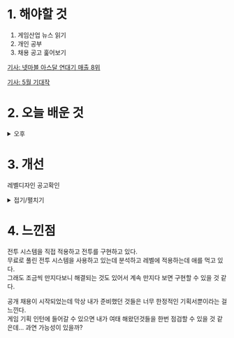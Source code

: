 
# 1. 해야할 것

1. 게임산업 뉴스 읽기 
2. 개인 공부  
3. 채용 공고 훑어보기

[기사: 넷마블 아스달 연대기 매출 8위](https://www.gamemeca.com/view.php?gid=1748486)

[기사: 5월 기대작](https://www.gamemeca.com/view.php?gid=1748460)


# 2. 오늘 배운 것


<details>
<summary>오후</summary>

## 전투 시스템 적용

### 스카이라이트
![image](https://github.com/JM94Ent/TIL-WIL/assets/143363550/da3c0c05-74b9-4a94-a314-a54bc1d9f4f2)

스카이라이트와 디렉셔널 라이트의 간접광 조절을 통해 레벨 전체의 그림자 농도를 만들어낼 수 있다.
</details>




# 3. 개선
레벨디자인 공고확인

<details>
<summary>접기/펼치기</summary>

![image](https://github.com/JM94Ent/TIL-WIL/assets/143363550/0f5e7644-294e-4d67-b75b-33bf4e7ef82c)

</details>



# 4. 느낀점
전투 시스템을 직접 적용하고 전투를 구현하고 있다.\
무료로 풀린 전투 시스템을 사용하고 있는데 분석하고 레벨에 적용하는데 애를 먹고 있다.\
그래도 조금씩 만지다보니 해결되는 것도 있어서 계속 만지다 보면 구현할 수 있을 것 같다.

공개 채용이 시작되었는데 막상 내가 준비했던 것들은 너무 한정적인 기획서뿐이라는 걸 느낀다.\
게임 기획 인턴에 들어갈 수 있으면 내가 여태 해왔던것들을 한번 점검할 수 있을 것 같은데... 과연 가능성이 있을까?
